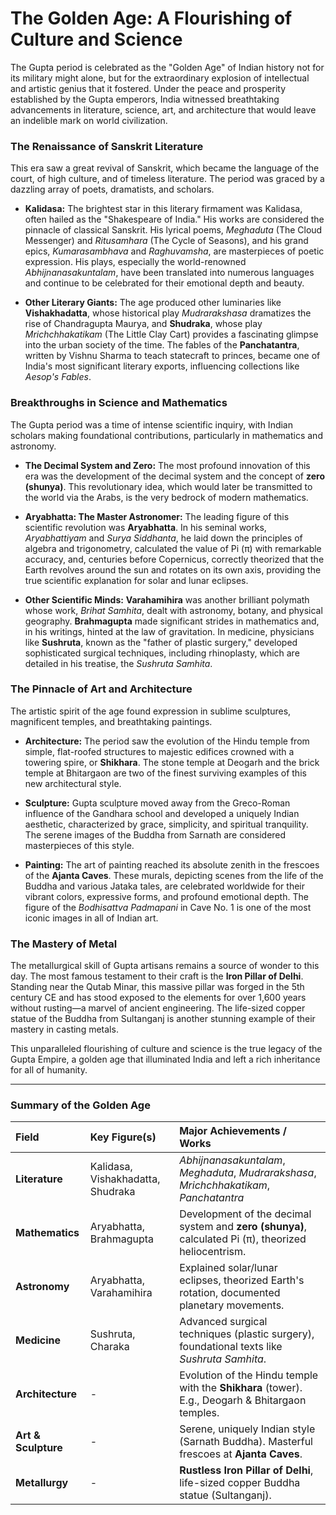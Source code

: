 # The Golden Age: A Flourishing of Culture and Science

The Gupta period is celebrated as the "Golden Age" of Indian history not for its military might alone, but for the extraordinary explosion of intellectual and artistic genius that it fostered. Under the peace and prosperity established by the Gupta emperors, India witnessed breathtaking advancements in literature, science, art, and architecture that would leave an indelible mark on world civilization.

### The Renaissance of Sanskrit Literature

This era saw a great revival of Sanskrit, which became the language of the court, of high culture, and of timeless literature. The period was graced by a dazzling array of poets, dramatists, and scholars.

- **Kalidasa:** The brightest star in this literary firmament was Kalidasa, often hailed as the "Shakespeare of India." His works are considered the pinnacle of classical Sanskrit. His lyrical poems, *Meghaduta* (The Cloud Messenger) and *Ritusamhara* (The Cycle of Seasons), and his grand epics, *Kumarasambhava* and *Raghuvamsha*, are masterpieces of poetic expression. His plays, especially the world-renowned *Abhijnanasakuntalam*, have been translated into numerous languages and continue to be celebrated for their emotional depth and beauty.

- **Other Literary Giants:** The age produced other luminaries like **Vishakhadatta**, whose historical play *Mudrarakshasa* dramatizes the rise of Chandragupta Maurya, and **Shudraka**, whose play *Mrichchhakatikam* (The Little Clay Cart) provides a fascinating glimpse into the urban society of the time. The fables of the **Panchatantra**, written by Vishnu Sharma to teach statecraft to princes, became one of India's most significant literary exports, influencing collections like *Aesop's Fables*.

### Breakthroughs in Science and Mathematics

The Gupta period was a time of intense scientific inquiry, with Indian scholars making foundational contributions, particularly in mathematics and astronomy.

- **The Decimal System and Zero:** The most profound innovation of this era was the development of the decimal system and the concept of **zero (shunya)**. This revolutionary idea, which would later be transmitted to the world via the Arabs, is the very bedrock of modern mathematics.

- **Aryabhatta: The Master Astronomer:** The leading figure of this scientific revolution was **Aryabhatta**. In his seminal works, *Aryabhattiyam* and *Surya Siddhanta*, he laid down the principles of algebra and trigonometry, calculated the value of Pi (π) with remarkable accuracy, and, centuries before Copernicus, correctly theorized that the Earth revolves around the sun and rotates on its own axis, providing the true scientific explanation for solar and lunar eclipses.

- **Other Scientific Minds:** **Varahamihira** was another brilliant polymath whose work, *Brihat Samhita*, dealt with astronomy, botany, and physical geography. **Brahmagupta** made significant strides in mathematics and, in his writings, hinted at the law of gravitation. In medicine, physicians like **Sushruta**, known as the "father of plastic surgery," developed sophisticated surgical techniques, including rhinoplasty, which are detailed in his treatise, the *Sushruta Samhita*.

### The Pinnacle of Art and Architecture

The artistic spirit of the age found expression in sublime sculptures, magnificent temples, and breathtaking paintings.

- **Architecture:** The period saw the evolution of the Hindu temple from simple, flat-roofed structures to majestic edifices crowned with a towering spire, or **Shikhara**. The stone temple at Deogarh and the brick temple at Bhitargaon are two of the finest surviving examples of this new architectural style.

- **Sculpture:** Gupta sculpture moved away from the Greco-Roman influence of the Gandhara school and developed a uniquely Indian aesthetic, characterized by grace, simplicity, and spiritual tranquility. The serene images of the Buddha from Sarnath are considered masterpieces of this style.

- **Painting:** The art of painting reached its absolute zenith in the frescoes of the **Ajanta Caves**. These murals, depicting scenes from the life of the Buddha and various Jataka tales, are celebrated worldwide for their vibrant colors, expressive forms, and profound emotional depth. The figure of the *Bodhisattva Padmapani* in Cave No. 1 is one of the most iconic images in all of Indian art.

### The Mastery of Metal

The metallurgical skill of Gupta artisans remains a source of wonder to this day. The most famous testament to their craft is the **Iron Pillar of Delhi**. Standing near the Qutab Minar, this massive pillar was forged in the 5th century CE and has stood exposed to the elements for over 1,600 years without rusting—a marvel of ancient engineering. The life-sized copper statue of the Buddha from Sultanganj is another stunning example of their mastery in casting metals.

This unparalleled flourishing of culture and science is the true legacy of the Gupta Empire, a golden age that illuminated India and left a rich inheritance for all of humanity.

---

### Summary of the Golden Age

| Field              | Key Figure(s)                            | Major Achievements / Works                                                                        |
| :----------------- | :--------------------------------------- | :------------------------------------------------------------------------------------------------ |
| **Literature**     | Kalidasa, Vishakhadatta, Shudraka        | *Abhijnanasakuntalam*, *Meghaduta*, *Mudrarakshasa*, *Mrichchhakatikam*, *Panchatantra*              |
| **Mathematics**    | Aryabhatta, Brahmagupta                  | Development of the decimal system and **zero (shunya)**, calculated Pi (π), theorized heliocentrism. |
| **Astronomy**      | Aryabhatta, Varahamihira                 | Explained solar/lunar eclipses, theorized Earth's rotation, documented planetary movements.       |
| **Medicine**       | Sushruta, Charaka                        | Advanced surgical techniques (plastic surgery), foundational texts like *Sushruta Samhita*.         |
| **Architecture**   | -                                        | Evolution of the Hindu temple with the **Shikhara** (tower). E.g., Deogarh & Bhitargaon temples.    |
| **Art & Sculpture**| -                                        | Serene, uniquely Indian style (Sarnath Buddha). Masterful frescoes at **Ajanta Caves**.            |
| **Metallurgy**     | -                                        | **Rustless Iron Pillar of Delhi**, life-sized copper Buddha statue (Sultanganj).                   |
